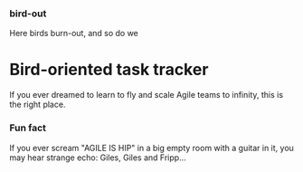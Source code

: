 ### bird-out
Here birds burn-out, and so do we

# Bird-oriented task tracker
If you ever dreamed to learn to fly and scale Agile teams to infinity, this is the right place.

### Fun fact
If you ever scream "AGILE IS HIP" in a big empty room with a guitar in it, you may hear strange echo: Giles, Giles and Fripp...
